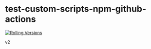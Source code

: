 # test-custom-scripts-npm-github-actions

[![Rolling Versions](https://img.shields.io/badge/Rolling%20Versions-Enabled-brightgreen)](https://staging.rollingversions.com/RollingVersions/test-custom-scripts-npm-github-actions)

v2
